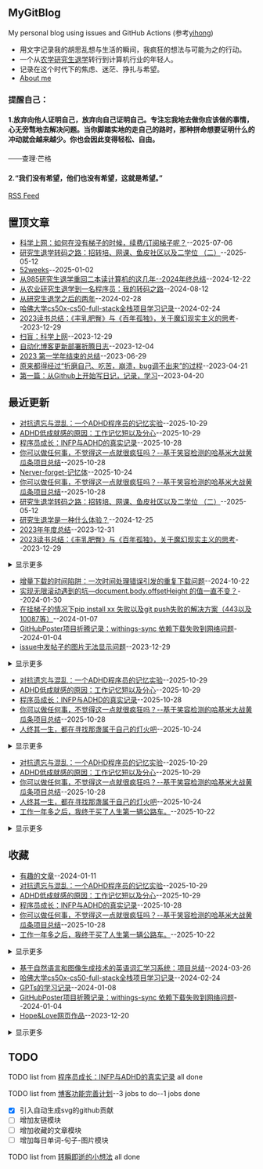 ## MyGitBlog
My personal blog using issues and GitHub Actions (参考[yihong](https://github.com/yihong0618/gitblog))


* 用文字记录我的胡思乱想与生活的瞬间，我疯狂的想法与可能为之的行动。  
* 一个从[农学研究生退学](https://github.com/QiYongchuan/MyGitBlog/issues/84)转行到计算机行业的年轻人。
* 记录在这个时代下的焦虑、迷茫、挣扎与希望。
* [About me](https://github.com/QiYongchuan/Qiyongchuan)

### 提醒自己：
#### 1.放弃向他人证明自己，放弃向自己证明自己。专注忘我地去做你应该做的事情，心无旁骛地去解决问题。当你脚踏实地的走自己的路时，那种拼命想要证明什么的冲动就会越来越少。你也会因此变得轻松、自由。

——查理·芒格

#### 2.“我们没有希望，他们也没有希望，这就是希望。”

[RSS Feed](https://raw.githubusercontent.com/QiYongchuan/MyGitBlog/master/feed.xml)

## 置顶文章
- [科学上网：如何在没有梯子的时候，续费/订阅梯子呢？](https://github.com/QiYongchuan/MyGitBlog/issues/128)--2025-07-06
- [研究生退学转码之路：招转培、网课、鱼皮社区以及二学位  （二）](https://github.com/QiYongchuan/MyGitBlog/issues/124)--2025-05-12
- [52weeks](https://github.com/QiYongchuan/MyGitBlog/issues/113)--2025-01-02
- [从985研究生退学重回二本读计算机的这几年--2024年终总结](https://github.com/QiYongchuan/MyGitBlog/issues/110)--2024-12-22
- [从农业研究生退学到一名程序员：我的转码之路](https://github.com/QiYongchuan/MyGitBlog/issues/101)--2024-08-12
- [从研究生退学之后的两年](https://github.com/QiYongchuan/MyGitBlog/issues/84)--2024-02-28
- [哈佛大学cs50x-cs50-full-stack全栈项目学习记录](https://github.com/QiYongchuan/MyGitBlog/issues/82)--2024-02-24
- [2023读书总结：《丰乳肥臀》与《百年孤独》，关于魔幻现实主义的思考](https://github.com/QiYongchuan/MyGitBlog/issues/56)--2023-12-29
- [扫盲：科学上网](https://github.com/QiYongchuan/MyGitBlog/issues/54)--2023-12-29
- [自动化博客更新部署折腾日志](https://github.com/QiYongchuan/MyGitBlog/issues/35)--2023-12-04
- [2023 第一学年结束的总结](https://github.com/QiYongchuan/MyGitBlog/issues/23)--2023-06-29
- [原来都得经过“折磨自己、吃苦，崩溃，bug调不出来”的过程](https://github.com/QiYongchuan/MyGitBlog/issues/4)--2023-04-21
- [第一篇：从Github上开始写日记，记录，学习](https://github.com/QiYongchuan/MyGitBlog/issues/1)--2023-04-20
## 最近更新
- [对抗遗忘与混乱：一个ADHD程序员的记忆实验](https://github.com/QiYongchuan/MyGitBlog/issues/138)--2025-10-29
- [ADHD低成就感的原因：工作记忆短以及分心](https://github.com/QiYongchuan/MyGitBlog/issues/137)--2025-10-29
- [程序员成长：INFP与ADHD的真实记录](https://github.com/QiYongchuan/MyGitBlog/issues/136)--2025-10-28
- [你可以做任何事，不觉得这一点就很疯狂吗？--基于笑容检测的哈基米大战黄瓜条项目总结](https://github.com/QiYongchuan/MyGitBlog/issues/135)--2025-10-28
- [Nerver-forget-记忆体](https://github.com/QiYongchuan/MyGitBlog/issues/134)--2025-10-24
- [你可以做任何事，不觉得这一点就很疯狂吗？--基于笑容检测的哈基米大战黄瓜条项目总结](https://github.com/QiYongchuan/MyGitBlog/issues/135)--2025-10-28
- [研究生退学转码之路：招转培、网课、鱼皮社区以及二学位  （二）](https://github.com/QiYongchuan/MyGitBlog/issues/124)--2025-05-12
- [研究生退学是一种什么体验？](https://github.com/QiYongchuan/MyGitBlog/issues/111)--2024-12-25
- [2023年年度总结](https://github.com/QiYongchuan/MyGitBlog/issues/58)--2023-12-31
- [2023读书总结：《丰乳肥臀》与《百年孤独》，关于魔幻现实主义的思考](https://github.com/QiYongchuan/MyGitBlog/issues/56)--2023-12-29
<details><summary>显示更多</summary>

- [2023 第一学年结束的总结](https://github.com/QiYongchuan/MyGitBlog/issues/23)--2023-06-29
- [《一个帖子解决所有的英语学习问题》](https://github.com/QiYongchuan/MyGitBlog/issues/12)--2023-04-28
</details>

- [增量下载的时间陷阱：一次时间处理错误引发的重复下载问题](https://github.com/QiYongchuan/MyGitBlog/issues/106)--2024-10-22
- [实现无限滚动遇到的坑—document.body.offsetHeight 的值一直不变？](https://github.com/QiYongchuan/MyGitBlog/issues/76)--2024-01-30
- [在挂梯子的情况下pip install xx 失败以及git push失败的解决方案（443以及10087等）](https://github.com/QiYongchuan/MyGitBlog/issues/67)--2024-01-07
- [GitHubPoster项目折腾记录：withings-sync 依赖下载失败到网络问题](https://github.com/QiYongchuan/MyGitBlog/issues/64)--2024-01-04
- [issue中发帖子的图片无法显示问题](https://github.com/QiYongchuan/MyGitBlog/issues/55)--2023-12-29
<details><summary>显示更多</summary>

- [听了印度老哥的建议后修改权限，最终成功了！](https://github.com/QiYongchuan/MyGitBlog/issues/41)--2023-12-05
- [修改仓库的权限](https://github.com/QiYongchuan/MyGitBlog/issues/39)--2023-12-05
- [Git创建新的分支，开发新功能](https://github.com/QiYongchuan/MyGitBlog/issues/29)--2023-07-08
- [Python文件 xx.py如何打包成.exe格式文件，发给非程序员朋友玩](https://github.com/QiYongchuan/MyGitBlog/issues/27)--2023-07-07
- [Python中requests库发送请求时遇到的443问题](https://github.com/QiYongchuan/MyGitBlog/issues/26)--2023-07-07
- [Git 如何将本地仓库中上传一个本地有但是远程没有的分支？](https://github.com/QiYongchuan/MyGitBlog/issues/25)--2023-06-30
- [Git push时遇到10054问题](https://github.com/QiYongchuan/MyGitBlog/issues/24)--2023-06-30
</details>

- [对抗遗忘与混乱：一个ADHD程序员的记忆实验](https://github.com/QiYongchuan/MyGitBlog/issues/138)--2025-10-29
- [ADHD低成就感的原因：工作记忆短以及分心](https://github.com/QiYongchuan/MyGitBlog/issues/137)--2025-10-29
- [程序员成长：INFP与ADHD的真实记录](https://github.com/QiYongchuan/MyGitBlog/issues/136)--2025-10-28
- [你可以做任何事，不觉得这一点就很疯狂吗？--基于笑容检测的哈基米大战黄瓜条项目总结](https://github.com/QiYongchuan/MyGitBlog/issues/135)--2025-10-28
- [人终其一生，都在寻找那盏属于自己的灯火吧](https://github.com/QiYongchuan/MyGitBlog/issues/133)--2025-10-24
<details><summary>显示更多</summary>

- [科学上网：如何在没有梯子的时候，续费/订阅梯子呢？](https://github.com/QiYongchuan/MyGitBlog/issues/128)--2025-07-06
- [【ADHD】为何有的药物有效，有的药物无效？](https://github.com/QiYongchuan/MyGitBlog/issues/127)--2025-06-22
- [如何实现LLM的记忆功能，以及如何在对话中触发记忆存储呢？](https://github.com/QiYongchuan/MyGitBlog/issues/114)--2025-01-11
- [52weeks](https://github.com/QiYongchuan/MyGitBlog/issues/113)--2025-01-02
- [研究生退学是一种什么体验？](https://github.com/QiYongchuan/MyGitBlog/issues/111)--2024-12-25
- [从985研究生退学重回二本读计算机的这几年--2024年终总结](https://github.com/QiYongchuan/MyGitBlog/issues/110)--2024-12-22
- [生活是一场持续不断的战斗](https://github.com/QiYongchuan/MyGitBlog/issues/109)--2024-11-17
- [增量下载的时间陷阱：一次时间处理错误引发的重复下载问题](https://github.com/QiYongchuan/MyGitBlog/issues/106)--2024-10-22
- [Java学习笔记16：Java中发送网络请求的各种方式](https://github.com/QiYongchuan/MyGitBlog/issues/103)--2024-08-15
- [OpenApiUtil ：封装调用接口的方法](https://github.com/QiYongchuan/MyGitBlog/issues/99)--2024-07-22
- [Java学习笔记15：数据结构](https://github.com/QiYongchuan/MyGitBlog/issues/98)--2024-07-19
- [基于自然语言和图像生成技术的英语词汇学习系统：项目总结](https://github.com/QiYongchuan/MyGitBlog/issues/96)--2024-03-26
- [SpringBoot学习笔记：RESTful应用接口](https://github.com/QiYongchuan/MyGitBlog/issues/92)--2024-03-19
- [SpringBoot学习笔记：拦截器](https://github.com/QiYongchuan/MyGitBlog/issues/91)--2024-03-19
- [Java学习笔记14：String类 ，StringBuffer以及StringBuilder](https://github.com/QiYongchuan/MyGitBlog/issues/90)--2024-03-18
- [Java学习笔记13：包装类](https://github.com/QiYongchuan/MyGitBlog/issues/89)--2024-03-18
- [Springboot学习笔记：@RequestMapping](https://github.com/QiYongchuan/MyGitBlog/issues/88)--2024-03-18
- [Springboot学习笔记：@Controller、@RestController以及@RequestBody](https://github.com/QiYongchuan/MyGitBlog/issues/87)--2024-03-18
- [SpringBoot学习笔记：与数据库打交道的方式(MyBatis和JPA)](https://github.com/QiYongchuan/MyGitBlog/issues/86)--2024-03-16
- [Java的一些基础知识点复习](https://github.com/QiYongchuan/MyGitBlog/issues/83)--2024-02-28
- [JavaScript Full Course - Beginner to Pro](https://github.com/QiYongchuan/MyGitBlog/issues/81)--2024-02-22
- [Django学习记录：如何创建一个项目](https://github.com/QiYongchuan/MyGitBlog/issues/80)--2024-02-04
- [python中的数据类型](https://github.com/QiYongchuan/MyGitBlog/issues/79)--2024-02-03
- [Python中面向对象编程](https://github.com/QiYongchuan/MyGitBlog/issues/78)--2024-02-03
- [Git-在已经建好的仓库中，将其中一部分文件夹单独上传到新的仓库中](https://github.com/QiYongchuan/MyGitBlog/issues/77)--2024-02-01
- [响应式页面实现的几种方式](https://github.com/QiYongchuan/MyGitBlog/issues/75)--2024-01-16
- [SCSS-增加变量的CSS](https://github.com/QiYongchuan/MyGitBlog/issues/74)--2024-01-16
- [ Git 的简单用法-cs50x](https://github.com/QiYongchuan/MyGitBlog/issues/73)--2024-01-16
- [GPTs的学习记录](https://github.com/QiYongchuan/MyGitBlog/issues/69)--2024-01-08
- [在挂梯子的情况下pip install xx 失败以及git push失败的解决方案（443以及10087等）](https://github.com/QiYongchuan/MyGitBlog/issues/67)--2024-01-07
- [git远程分支：如何将本地分支与远程分支相关联](https://github.com/QiYongchuan/MyGitBlog/issues/65)--2024-01-06
- [算法知识补充：递归与尾递归](https://github.com/QiYongchuan/MyGitBlog/issues/57)--2023-12-31
- [扫盲：科学上网](https://github.com/QiYongchuan/MyGitBlog/issues/54)--2023-12-29
- [算法设计与分析期末复习](https://github.com/QiYongchuan/MyGitBlog/issues/53)--2023-12-29
- [Get和post的区别在哪里？](https://github.com/QiYongchuan/MyGitBlog/issues/51)--2023-12-27
- [除了想象力，没有什么是限制](https://github.com/QiYongchuan/MyGitBlog/issues/50)--2023-12-23
- [软件工程复习笔记](https://github.com/QiYongchuan/MyGitBlog/issues/49)--2023-12-22
- [嵌入式开发实训记录](https://github.com/QiYongchuan/MyGitBlog/issues/43)--2023-12-09
- [增加了两条代码，试图解决push权限问题](https://github.com/QiYongchuan/MyGitBlog/issues/38)--2023-12-04
- [软件测试笔记备份](https://github.com/QiYongchuan/MyGitBlog/issues/34)--2023-12-04
- [计算机组成原理期末复习](https://github.com/QiYongchuan/MyGitBlog/issues/20)--2023-06-20
- [计算机网络期末复习](https://github.com/QiYongchuan/MyGitBlog/issues/19)--2023-06-18
- [操作系统期末复习](https://github.com/QiYongchuan/MyGitBlog/issues/17)--2023-06-09
- [JSP学习笔记](https://github.com/QiYongchuan/MyGitBlog/issues/2)--2023-04-21
</details>

- [对抗遗忘与混乱：一个ADHD程序员的记忆实验](https://github.com/QiYongchuan/MyGitBlog/issues/138)--2025-10-29
- [ADHD低成就感的原因：工作记忆短以及分心](https://github.com/QiYongchuan/MyGitBlog/issues/137)--2025-10-29
- [你可以做任何事，不觉得这一点就很疯狂吗？--基于笑容检测的哈基米大战黄瓜条项目总结](https://github.com/QiYongchuan/MyGitBlog/issues/135)--2025-10-28
- [人终其一生，都在寻找那盏属于自己的灯火吧](https://github.com/QiYongchuan/MyGitBlog/issues/133)--2025-10-24
- [工作一年多之后，我终于买了人生第一辆公路车。](https://github.com/QiYongchuan/MyGitBlog/issues/132)--2025-10-22
<details><summary>显示更多</summary>

- [近况：如此生活三十年](https://github.com/QiYongchuan/MyGitBlog/issues/131)--2025-10-16
- [INFP极度内耗型人格，如何处理工作上的困难，避免焦虑内耗？](https://github.com/QiYongchuan/MyGitBlog/issues/129)--2025-07-10
- [科学上网：如何在没有梯子的时候，续费/订阅梯子呢？](https://github.com/QiYongchuan/MyGitBlog/issues/128)--2025-07-06
- [【ADHD】为何有的药物有效，有的药物无效？](https://github.com/QiYongchuan/MyGitBlog/issues/127)--2025-06-22
- [【ADHD】痛苦的副作用与决定停药](https://github.com/QiYongchuan/MyGitBlog/issues/126)--2025-06-22
- [我的ADHD发育史：从赛博确诊到线下确诊了](https://github.com/QiYongchuan/MyGitBlog/issues/125)--2025-06-07
- [研究生退学转码之路：招转培、网课、鱼皮社区以及二学位  （二）](https://github.com/QiYongchuan/MyGitBlog/issues/124)--2025-05-12
- [结束远程办公，治好了我的精神内耗](https://github.com/QiYongchuan/MyGitBlog/issues/123)--2025-05-08
- [chatgpt眼中的我](https://github.com/QiYongchuan/MyGitBlog/issues/122)--2025-04-30
- [我猜，他上次体检也是在婚检，那时他也26岁，我如今的年纪。](https://github.com/QiYongchuan/MyGitBlog/issues/121)--2025-04-27
- [ADHDer/infp:尊重你的天马行空的想法，以及现在就开始创造](https://github.com/QiYongchuan/MyGitBlog/issues/120)--2025-04-18
- [ADHD时间感缺失、失眠症、记录与对抗遗忘](https://github.com/QiYongchuan/MyGitBlog/issues/119)--2025-04-17
- [成人注意力不足过动症（ADHD)的诊断与学术进展](https://github.com/QiYongchuan/MyGitBlog/issues/118)--2025-03-23
- [朋友，真正的生活究竟什么时候开始的呢？](https://github.com/QiYongchuan/MyGitBlog/issues/117)--2025-03-22
- [ADHD失去时间感知以及理性思考](https://github.com/QiYongchuan/MyGitBlog/issues/116)--2025-02-12
- [找bug就像以前抓虫子，不一定会遇到什么稀奇古怪的虫子。](https://github.com/QiYongchuan/MyGitBlog/issues/115)--2025-01-15
- [转码后第一份工作：那些内耗焦虑的时刻](https://github.com/QiYongchuan/MyGitBlog/issues/105)--2024-10-20
- [跑车级大脑，但刹车失灵是一种什么体验：ADHD的困扰与天赋](https://github.com/QiYongchuan/MyGitBlog/issues/104)--2024-10-11
- [增援未来：健身与学习](https://github.com/QiYongchuan/MyGitBlog/issues/102)--2024-08-15
- [从农业研究生退学到一名程序员：我的转码之路](https://github.com/QiYongchuan/MyGitBlog/issues/101)--2024-08-12
- [火神的禁区与n<=4的联排插排](https://github.com/QiYongchuan/MyGitBlog/issues/100)--2024-08-11
- [海的那边是什么？  ](https://github.com/QiYongchuan/MyGitBlog/issues/97)--2024-06-03
- [第一次技术面试复盘](https://github.com/QiYongchuan/MyGitBlog/issues/85)--2024-03-07
- [从研究生退学之后的两年](https://github.com/QiYongchuan/MyGitBlog/issues/84)--2024-02-28
- [算法学习初体验：慢慢来，原来我也可以](https://github.com/QiYongchuan/MyGitBlog/issues/66)--2024-01-07
- [开题答辩拿了高分，但关于未来很迷茫](https://github.com/QiYongchuan/MyGitBlog/issues/52)--2023-12-28
- [除了想象力，没有什么是限制](https://github.com/QiYongchuan/MyGitBlog/issues/50)--2023-12-23
- [“既然这样，不如我们重新来过。”--考前押题复习的老师](https://github.com/QiYongchuan/MyGitBlog/issues/48)--2023-12-22
- [只要太阳出来了，一切都会好起来的](https://github.com/QiYongchuan/MyGitBlog/issues/46)--2023-12-20
- [迷失在寒冷的冬天](https://github.com/QiYongchuan/MyGitBlog/issues/45)--2023-12-13
- [漫长的冬天](https://github.com/QiYongchuan/MyGitBlog/issues/44)--2023-12-13
- [测试，看是否能顺利更新](https://github.com/QiYongchuan/MyGitBlog/issues/36)--2023-12-04
- [721面试复盘（外贸）](https://github.com/QiYongchuan/MyGitBlog/issues/30)--2023-07-21
- [快乐释放胶囊](https://github.com/QiYongchuan/MyGitBlog/issues/28)--2023-07-07
- [生活有无数种可能，这次决定先不想最坏的了](https://github.com/QiYongchuan/MyGitBlog/issues/15)--2023-05-12
- [生活需要cookie](https://github.com/QiYongchuan/MyGitBlog/issues/13)--2023-05-10
- [抢不到回家车票的概率是](https://github.com/QiYongchuan/MyGitBlog/issues/10)--2023-04-26
- [当下一次迷路的时候，就回来看看](https://github.com/QiYongchuan/MyGitBlog/issues/9)--2023-04-26
- [奶奶家的小狗与生日聚餐](https://github.com/QiYongchuan/MyGitBlog/issues/8)--2023-04-25
- [原来都得经过“折磨自己、吃苦，崩溃，bug调不出来”的过程](https://github.com/QiYongchuan/MyGitBlog/issues/4)--2023-04-21
- [第一篇：从Github上开始写日记，记录，学习](https://github.com/QiYongchuan/MyGitBlog/issues/1)--2023-04-20
</details>

## 收藏
- [有趣的文章](https://github.com/QiYongchuan/MyGitBlog/issues/71)--2024-01-11
- [对抗遗忘与混乱：一个ADHD程序员的记忆实验](https://github.com/QiYongchuan/MyGitBlog/issues/138)--2025-10-29
- [ADHD低成就感的原因：工作记忆短以及分心](https://github.com/QiYongchuan/MyGitBlog/issues/137)--2025-10-29
- [程序员成长：INFP与ADHD的真实记录](https://github.com/QiYongchuan/MyGitBlog/issues/136)--2025-10-28
- [你可以做任何事，不觉得这一点就很疯狂吗？--基于笑容检测的哈基米大战黄瓜条项目总结](https://github.com/QiYongchuan/MyGitBlog/issues/135)--2025-10-28
- [工作一年多之后，我终于买了人生第一辆公路车。](https://github.com/QiYongchuan/MyGitBlog/issues/132)--2025-10-22
<details><summary>显示更多</summary>

- [近况：如此生活三十年](https://github.com/QiYongchuan/MyGitBlog/issues/131)--2025-10-16
- [我的ADHD发育史：从赛博确诊到线下确诊了](https://github.com/QiYongchuan/MyGitBlog/issues/125)--2025-06-07
- [ADHDer/infp:尊重你的天马行空的想法，以及现在就开始创造](https://github.com/QiYongchuan/MyGitBlog/issues/120)--2025-04-18
- [ADHD时间感缺失、失眠症、记录与对抗遗忘](https://github.com/QiYongchuan/MyGitBlog/issues/119)--2025-04-17
- [成人注意力不足过动症（ADHD)的诊断与学术进展](https://github.com/QiYongchuan/MyGitBlog/issues/118)--2025-03-23
- [朋友，真正的生活究竟什么时候开始的呢？](https://github.com/QiYongchuan/MyGitBlog/issues/117)--2025-03-22
- [研究生退学是一种什么体验？](https://github.com/QiYongchuan/MyGitBlog/issues/111)--2024-12-25
- [2024一些完成的小事情](https://github.com/QiYongchuan/MyGitBlog/issues/72)--2024-01-14
- [GPTs的学习记录](https://github.com/QiYongchuan/MyGitBlog/issues/69)--2024-01-08
- [2024周记](https://github.com/QiYongchuan/MyGitBlog/issues/59)--2023-12-31
</details>

- [基于自然语言和图像生成技术的英语词汇学习系统：项目总结](https://github.com/QiYongchuan/MyGitBlog/issues/96)--2024-03-26
- [哈佛大学cs50x-cs50-full-stack全栈项目学习记录](https://github.com/QiYongchuan/MyGitBlog/issues/82)--2024-02-24
- [GPTs的学习记录](https://github.com/QiYongchuan/MyGitBlog/issues/69)--2024-01-08
- [GitHubPoster项目折腾记录：withings-sync 依赖下载失败到网络问题](https://github.com/QiYongchuan/MyGitBlog/issues/64)--2024-01-04
- [Hope&Love网页作品](https://github.com/QiYongchuan/MyGitBlog/issues/47)--2023-12-20
<details><summary>显示更多</summary>

- [AI创造：疯狂的蔬菜一家人     ](https://github.com/QiYongchuan/MyGitBlog/issues/33)--2023-12-03
- [AI作图的一些尝试](https://github.com/QiYongchuan/MyGitBlog/issues/32)--2023-12-02
- [实训项目（10天）](https://github.com/QiYongchuan/MyGitBlog/issues/18)--2023-06-12
- [实时聊天应用开发记录](https://github.com/QiYongchuan/MyGitBlog/issues/14)--2023-05-11
- [暂未成功的扇贝背单词项目](https://github.com/QiYongchuan/MyGitBlog/issues/11)--2023-04-27
</details>

## TODO
TODO list from [程序员成长：INFP与ADHD的真实记录](https://github.com/QiYongchuan/MyGitBlog/issues/136) all done

TODO list from [博客功能完善计划](https://github.com/QiYongchuan/MyGitBlog/issues/61)--3 jobs to do--1 jobs done
- [x] 引入自动生成svg的github贡献
- [ ] 增加友链模块
- [ ] 增加收藏的文章模块
- [ ] 增加每日单词-句子-图片模块

TODO list from [转瞬即逝的小想法](https://github.com/QiYongchuan/MyGitBlog/issues/60) all done

